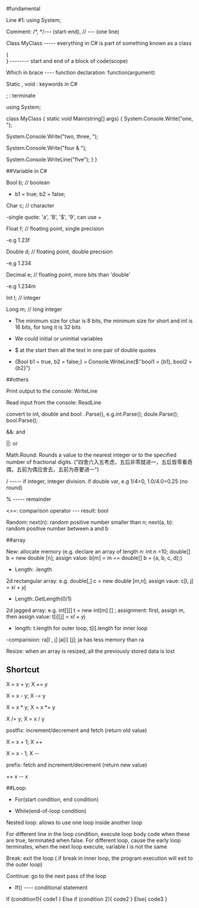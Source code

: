 #fundamental

Line #1: using System;

Comment:  /*, */--- (start-end), // --- (one line) 

Class MyClass ----- everything in C# is part of something known as a class

{        
}  -------- start and end of a block of code(scope)

Which in brace ---- function declaration: function(argument)

Static , void : keywords in C#

; : terminate

using System;

class MyClass
{
static void Main(string[] args)
{
System.Console.Write("one, ");

System.Console.Write("two, three, ");

System.Console.Write("four & ");

System.Console.WriteLine("five");
}
}

##Variable in C# 

Bool b;  // boolean 

- b1 = true; b2 = false;

Char c;  // character

-single quote: 'a', 'B', '$', '9', can use +

Float f;  // floating point, single precision

-e.g 1.23f

Double d; // floating point, double precision

-e,g 1.234

Decimal e; // floating point, more bits than 'double'

-e.g 1.234m

Int I;  // integer

Long m; // long integer

- The minimum size for char is 8 bits, the minimum size for short and int is 16 bits, for long it is 32 bits 

- We could initial or uninitial variables

- $ at the start then all the text in one pair of double quotes

- {Bool b1 = true, b2 = false;}   =    Console.WriteLine($''bool1 = {b1}, bool2 = {b2}")

##others

Print output to the console: WriteLine

Read input from the console: ReadLine

convert to int, double and bool: .Parse(), e.g.int.Parse(); doule.Parse(); bool.Parse();

&&: and

||: or


Math.Round: Rounds a value to the nearest integer or to the specified number of fractional digits.
("四舍六入五考虑，五后非零就进一，五后皆零看奇偶，五前为偶应舍去，五前为奇要进一")

/ ----- if integer, integer division. if double var, e.g 1/4=0, 1.0/4.0=0.25 (no round) 

% ----- remainder

<>=: comparison operator --- result: bool

Random: next(n): random positive number smaller than n; next(a, b): random positive number between a and b

##array

New: allocate memory (e.g. declare an array of length n: int n =10; double[] b = new double [n]; assign value: b[m] = m == double[] b = {a, b, c, d};)
- Length: .length

2d rectangular array: e.g. double[,] c = new double [m,n]; assign vaue: c[I, j] = x*i + y*j
- Length:.GetLength(0/1)

2d jagged array: e.g. int[][] t = new int[m] [] ; assignment: first, assign m, then assign value: t[i][j] = x*I + y*j

- length: t.length for outer loop, t[i].length for inner loop

-comparision: ra[I , j]   ja[i] [j]; ja has less memory than ra

Resize: when an array is resized, all the previously stored data is lost

## Shortcut

X = x + y;
X += y

X = x - y;
X -= y

X = x * y;
X = x *= y

X /= y;
X = x / y

postfix: increment/decrement and fetch (return old value)

X = x + 1;
X ++

X = x - 1;
X --

prefix: fetch and increment/decrement (return new value)

++ x
-- x

##Loop:
- For(start condition, end condition)

- While(end-of-loop condition)

Nested loop: allows to use one loop inside another loop

For different line in the loop condition, execute loop body code when these are true, terminated when false.
For different loop, cause the early loop terminates, when the next loop execute, variable I is not the same

Break: exit the loop ( if break in inner loop, the program execution will exit to the outer loop)

Continue: go to the next pass of the loop

- If() ---- conditional statement

If (condition1){
   code1
}
Else if (condition 2){
   code2
}
Else{
   code3
}

